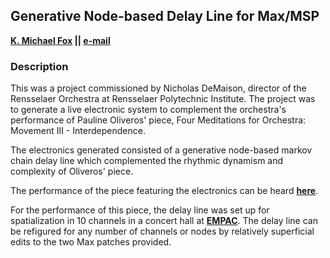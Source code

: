 ## Generative Node-based Delay Line for Max/MSP

__[K. Michael Fox](http://www.kmichaelfox.com) || [e-mail](mailto:kmichaelfox.contact@gmail.com)__

### Description
This was a project commissioned by Nicholas DeMaison, director of the Rensselaer Orchestra at Rensselaer Polytechnic Institute. The project was to generate a live electronic system to complement the orchestra's performance of Pauline Oliveros' piece, Four Meditations for Orchestra: Movement III - Interdependence.

The electronics generated consisted of a generative node-based markov chain delay line which complemented the rhythmic dynamism and complexity of Oliveros' piece.

The performance of the piece featuring the electronics can be heard __[here](http://soundcloud.com/kmichaelfox/rensselaer-orchestra-four)__.

For the performance of this piece, the delay line was set up for spatialization in 10 channels in a concert hall at __[EMPAC](http://empac.rpi.edu/)__. The delay line can be refigured for any number of channels or nodes by relatively superficial edits to the two Max patches provided.
